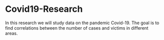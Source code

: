 # Covid19-Research
In this research we will study data on the pandemic Covid-19. The goal is to find correlations between the number of cases and victims in different areas.
